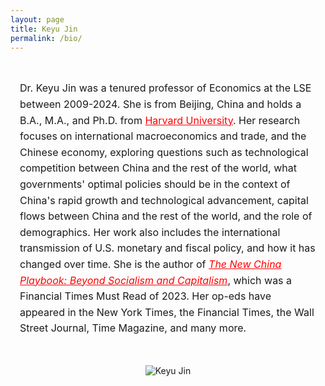 ```yaml
---
layout: page
title: Keyu Jin
permalink: /bio/
---
```


<!-- 开始文本和图片布局的容器 -->
<div style="display: flex; flex-direction: column; align-items: center; width: 100%; margin: 0 auto;">

  <!-- 左侧：文本内容 -->
  <div style="padding: 15px; max-width: 70vw;">
    <p style="font-size: 16px; line-height: 1.6;">
      Dr. Keyu Jin was a tenured professor of Economics at the LSE between 2009-2024. She is from Beijing, China and holds a B.A., M.A., and Ph.D. from <a href="https://www.harvard.edu/" style="color:red;">Harvard University</a>. Her research focuses on international macroeconomics and trade, and the Chinese economy, exploring questions such as technological competition between China and the rest of the world, what governments' optimal policies should be in the context of China's rapid growth and technological advancement, capital flows between China and the rest of the world, and the role of demographics. Her work also includes the international transmission of U.S. monetary and fiscal policy, and how it has changed over time. She is the author of <a href="https://www.keyujin.co/the-new-china-playbook/" style="color:red; font-style: italic;">The New China Playbook: Beyond Socialism and Capitalism</a>, which was a Financial Times Must Read of 2023. Her op-eds have appeared in the New York Times, the Financial Times, the Wall Street Journal, Time Magazine, and many more.
    </p>
  </div>

  <!-- 右侧：图片 -->
  <div style="padding: 15px; max-width: 400px;">
    <img src="{{ site.baseurl }}/images/12.jpeg" alt="Keyu Jin" style="max-width: 100%; height: auto;">
  </div>

</div>

<!-- 响应式样式，确保在小屏幕上图片在上，文字在下 -->
<style>
  @media (min-width: 768px) {
    /* 在较大的屏幕上，使用水平布局 */
    div[style*="flex-direction: column"] {
      flex-direction: row;
      justify-content: flex-start;
      align-items: flex-start;
    }
  }
</style>
<!-- 结束文本和图片布局的容器 -->
